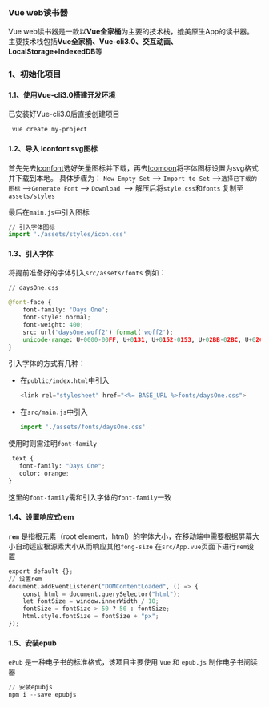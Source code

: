 ### Vue web读书器

Vue web读书器是一款以**Vue全家桶**为主要的技术栈，媲美原生App的读书器。主要技术栈包括**Vue全家桶、Vue-cli3.0、交互动画、LocalStorage+IndexedDB**等

### 1、初始化项目

#### 1.1、使用Vue-cli3.0搭建开发环境

已安装好Vue-cli3.0后直接创建项目

```python
 vue create my-project
```

#### 1.2、导入 Iconfont svg图标

首先先去[Iconfont](https://www.iconfont.cn/)选好矢量图标并下载，再去[Icomoon](https://icomoon.io/app/#/select)将字体图标设置为svg格式并下载到本地。
具体步骤为： `New Empty Set` --> `Import to Set` -->`选择已下载的图标` -->`Generate Font` --> `Download `--> 解压后将`style.css`和`fonts` 复制至`assets/styles` 

最后在`main.js`中引入图标

```python
// 引入字体图标
import './assets/styles/icon.css'
```

#### 1.3、引入字体

将提前准备好的字体引入`src/assets/fonts`
例如：
```python
// daysOne.css

@font-face {
    font-family: 'Days One';
    font-style: normal;
    font-weight: 400;
    src: url('daysOne.woff2') format('woff2');
    unicode-range: U+0000-00FF, U+0131, U+0152-0153, U+02BB-02BC, U+02C6, U+02DA, U+02DC, U+2000-206F, U+2074, U+20AC, U+2122, U+2191, U+2193, U+2212, U+2215, U+FEFF, U+FFFD;
}
```
引入字体的方式有几种：

- 在`public/index.html`中引入
    ```python
    <link rel="stylesheet" href="<%= BASE_URL %>fonts/daysOne.css">
    ```
- 在`src/main.js`中引入
    ```python
    import './assets/fonts/daysOne.css'
    ```
 使用时则需注明`font-family`
 ```python
.text {
    font-family: "Days One";
    color: orange;
}
```
这里的`font-family`需和引入字体的`font-family`一致

#### 1.4、设置响应式rem

**`rem`** 是指根元素（root element，html）的字体大小，在移动端中需要根据屏幕大小自动适应根源素大小从而响应其他`fong-size`
在`src/App.vue`页面下进行`rem`设置
```python
export default {};  
// 设置rem
document.addEventListener("DOMContentLoaded", () => {
    const html = document.querySelector("html");
    let fontSize = window.innerWidth / 10;
    fontSize = fontSize > 50 ? 50 : fontSize;
    html.style.fontSize = fontSize + "px";
});
```

#### 1.5、安装epub

`ePub` 是一种电子书的标准格式，该项目主要使用 `Vue` 和 `epub.js` 制作电子书阅读器

```python
// 安装epubjs
npm i --save epubjs
```
